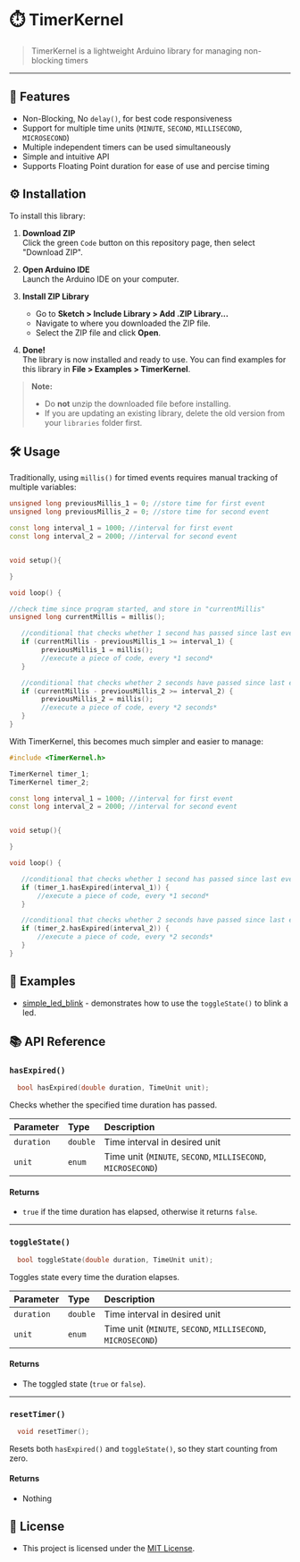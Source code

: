 # ⏱️ TimerKernel

>TimerKernel is a lightweight Arduino library for managing non-blocking timers

---

## 🚀 Features
- Non-Blocking, No `delay()`, for best code responsiveness
- Support for multiple time units (`MINUTE`, `SECOND`, `MILLISECOND`, `MICROSECOND`)
- Multiple independent timers can be used simultaneously
- Simple and intuitive API
- Supports Floating Point duration for ease of use and percise timing

## ⚙️ Installation

To install this library:

1. **Download ZIP**  
   Click the green `Code` button on this repository page, then select "Download ZIP".

2. **Open Arduino IDE**  
   Launch the Arduino IDE on your computer.

3. **Install ZIP Library**  
   - Go to **Sketch > Include Library > Add .ZIP Library...**
   - Navigate to where you downloaded the ZIP file.
   - Select the ZIP file and click **Open**.

4. **Done!**  
   The library is now installed and ready to use. You can find examples for this library in **File > Examples > TimerKernel**.

>**Note:**
>
> - Do **not** unzip the downloaded file before installing.  
> - If you are updating an existing library, delete the old version from your `libraries` folder first.


## 🛠️	 Usage 
Traditionally, using `millis()` for timed events requires manual tracking of multiple variables:
```cpp
unsigned long previousMillis_1 = 0; //store time for first event
unsigned long previousMillis_2 = 0; //store time for second event

const long interval_1 = 1000; //interval for first event
const long interval_2 = 2000; //interval for second event


void setup(){

}

void loop() {

//check time since program started, and store in "currentMillis"
unsigned long currentMillis = millis();

   //conditional that checks whether 1 second has passed since last event
   if (currentMillis - previousMillis_1 >= interval_1) {
        previousMillis_1 = millis();
        //execute a piece of code, every *1 second*
   }

   //conditional that checks whether 2 seconds have passed since last event
   if (currentMillis - previousMillis_2 >= interval_2) {
        previousMillis_2 = millis();
        //execute a piece of code, every *2 seconds*
   }
}
```
With TimerKernel, this becomes much simpler and easier to manage:
```cpp
#include <TimerKernel.h>

TimerKernel timer_1;
TimerKernel timer_2;

const long interval_1 = 1000; //interval for first event
const long interval_2 = 2000; //interval for second event


void setup(){

}

void loop() {

   //conditional that checks whether 1 second has passed since last event
   if (timer_1.hasExpired(interval_1)) {
       //execute a piece of code, every *1 second*
   }

   //conditional that checks whether 2 seconds have passed since last event
   if (timer_2.hasExpired(interval_2)) {
       //execute a piece of code, every *2 seconds*
   }
}
```

## 📖 Examples
 
- [simple_led_blink](examples/simple_led_blink/simple_led_blink.ino) - demonstrates how to use the `toggleState()` to blink a led.

## 📚 API Reference
### `hasExpired()`

```cpp
  bool hasExpired(double duration, TimeUnit unit);
```
Checks whether the specified time duration has passed.

| Parameter  | Type     | Description                                                  |
| :--------  | :------- | :----------------------------------------------------------- |
| `duration` | `double` | Time interval in desired unit                                |
| `unit`     | `enum`   | Time unit (`MINUTE`, `SECOND`, `MILLISECOND`, `MICROSECOND`) |

#### **Returns**
- `true` if the time duration has elapsed, otherwise it returns `false`.

---

### `toggleState()`

```cpp
  bool toggleState(double duration, TimeUnit unit);
```
Toggles state every time the duration elapses.

| Parameter  | Type     | Description                                                  |
| :--------  | :------- | :----------------------------------------------------------- |
| `duration` | `double` | Time interval in desired unit                                |
| `unit`     | `enum`   | Time unit (`MINUTE`, `SECOND`, `MILLISECOND`, `MICROSECOND`) |

#### **Returns**
- The toggled state (`true` or `false`).

---

### `resetTimer()`

```cpp
  void resetTimer();
```
Resets both `hasExpired()` and `toggleState()`, so they start counting from zero.

#### **Returns**
- Nothing


## 📜 License

- This project is licensed under the [MIT License](LICENSE).

